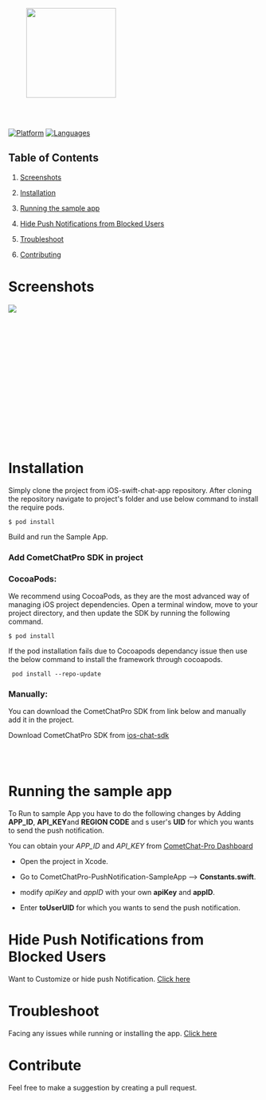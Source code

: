 
<div style="width:100%">
	<div style="width:50%; display:inline-block">
		<p align="center">
		<img align="center" width="180" height="180" alt="" src="https://github.com/cometchat-pro/ios-swift-chat-app/blob/master/Screenshots/CometChat%20Logo.png">	
		</p>	
	</div>	
</div>
</br>
</br>
</div>



[![Platform](https://img.shields.io/badge/Platform-iOS-orange.svg)](https://cocoapods.org/pods/CometChatPro)
[![Languages](https://img.shields.io/badge/Language-Swift-orange.svg)](https://github.com/cometchat-pro/ios-swift-chat-app)


## Table of Contents

1. [Screenshots](#Screenshots)

2. [Installation](#Installation)

3. [Running the sample app](#Running-the-sample-app)

3. [Hide Push Notifications from Blocked Users](#Hide-Push-Notifications-from-Blocked-Users)

4. [Troubleshoot](#Troubleshoot)

5. [Contributing](#Contributing)



# Screenshots

<img align="left" src="https://github.com/cometchat-pro-extensions/ios-swift-push-notifications-app/blob/master/Screenshots/Screenshot.png">
   
<br></br><br></br><br></br><br></br><br></br><br></br><br></br><br></br>


# Installation 
      
   Simply clone the project from iOS-swift-chat-app repository. After cloning the repository navigate to project's folder and use below command to install the require pods.
   
   ```
   $ pod install
   ```
   Build and run the Sample App.
   
   
   ### Add CometChatPro SDK in project
   
   ### CocoaPods:
   
   We recommend using CocoaPods, as they are the most advanced way of managing iOS project dependencies. Open a terminal   window, move to your project directory, and then update the SDK  by running the following command.
   
   ```
   $ pod install
   ```
   
   If the pod installation fails due to Cocoapods dependancy issue then use the below command to install the framework through cocoapods.
  
  ```
   pod install --repo-update
   ```
   
   ### Manually:
   
   You can download the CometChatPro SDK from link below and manually add it in the project.
   
   Download CometChatPro SDK from [ios-chat-sdk](https://github.com/cometchat-pro/ios-chat-sdk)
   
 <br></br>  


# Running the sample app

   To Run to sample App you have to do the following changes by Adding **APP_ID**, **API_KEY**and **REGION CODE** and s user's **UID** for which you wants to send the push notification.
   
   You can obtain your  *APP_ID* and *API_KEY* from [CometChat-Pro Dashboard](https://app.cometchat.com/)
          
   - Open the project in Xcode. 
          
   - Go to CometChatPro-PushNotification-SampleApp -->  **Constants.swift**.
                  
   - modify *apiKey* and *appID* with your own **apiKey** and **appID**.
   
   - Enter **toUserUID** for which you wants to send the push notification.
   
   
# Hide Push Notifications from Blocked Users

Want to Customize or hide push Notification. [Click here](https://github.com/cometchat-pro-samples/ios-swift-push-notifications-app/blob/master/Customize.md)
    
# Troubleshoot  

Facing any issues while running or installing the app. [Click here](https://github.com/cometchat-pro-samples/ios-swift-push-notifications-app/blob/master/troubleshoot.md)

# Contribute 
   
   Feel free to make a suggestion by creating a pull request.




